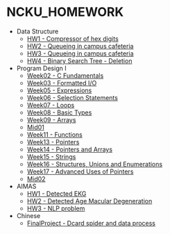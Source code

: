 # NCKU_HOMEWORK

* Data Structure
	- [HW1 - Compressor of hex digits](https://github.com/arasHi87/NCKU_HOMEWORK/tree/master/Data%20Structure/Homework1)  
    - [HW2 - Queueing in campus cafeteria](https://github.com/arasHi87/NCKU_HOMEWORK/tree/master/Data%20Structure/Homework2)   
	- [HW3 - Queueing in campus cafeteria](https://github.com/arasHi87/NCKU_HOMEWORK/tree/master/Data%20Structure/Homework3)  
	- [HW4 - Binary Search Tree - Deletion](https://github.com/arasHi87/NCKU_HOMEWORK/tree/master/Data%20Structure/Homework4)  
* Program Design I 
	- [Week02 - C Fundamentals](https://github.com/arasHi87/NCKU_HOMEWORK/tree/master/Program%20Design/Week02)
	- [Week03 - Formatted I/O](https://github.com/arasHi87/NCKU_HOMEWORK/tree/master/Program%20Design/Week03)
	- [Week05 - Expressions](https://github.com/arasHi87/NCKU_HOMEWORK/tree/master/Program%20Design/Week05)
	- [Week06 - Selection Statements](https://github.com/arasHi87/NCKU_HOMEWORK/tree/master/Program%20Design/Week06)
	- [Week07 - Loops](https://github.com/arasHi87/NCKU_HOMEWORK/tree/master/Program%20Design/Week07)
	- [Week08 - Basic Types](https://github.com/arasHi87/NCKU_HOMEWORK/tree/master/Program%20Design/Week08)
	- [Week09 - Arrays](https://github.com/arasHi87/NCKU_HOMEWORK/tree/master/Program%20Design/Week09)
	- [Mid01](https://github.com/arasHi87/NCKU_HOMEWORK/tree/master/Program%20Design/Mid01)
	- [Week11 - Functions](https://github.com/arasHi87/NCKU_HOMEWORK/tree/master/Program%20Design/Week11)
    - [Week13 - Pointers](https://github.com/arasHi87/NCKU_HOMEWORK/tree/master/Program%20Design/Week13)
	- [Week14 - Pointers and Arrays](https://github.com/arasHi87/NCKU_HOMEWORK/tree/master/Program%20Design/Week14)
    - [Week15 - Strings](https://github.com/arasHi87/NCKU_HOMEWORK/tree/master/Program%20Design/Week15)
    - [Week16 - Structures, Unions and Enumerations](https://github.com/arasHi87/NCKU_HOMEWORK/tree/master/Program%20Design/Week16)
    - [Week17 - Advanced Uses of Pointers](https://github.com/arasHi87/NCKU_HOMEWORK/tree/master/Program%20Design/Week17)
    - [Mid02](https://github.com/arasHi87/NCKU_HOMEWORK/tree/master/Program%20Design/Mid02)
* AIMAS
    - [HW1 - Detected EKG](https://github.com/arasHi87/NCKU_HOMEWORK/tree/master/Artifical%20Intelligence%20in%20Medical%20Applications%20and%20Services/HW1)
    - [HW2 - Detected Age Macular Degeneration](https://github.com/arasHi87/NCKU_HOMEWORK/tree/master/Artifical%20Intelligence%20in%20Medical%20Applications%20and%20Services/HW2)
	- [HW3 - NLP problem](https://github.com/arasHi87/NCKU_HOMEWORK/tree/master/Artifical%20Intelligence%20in%20Medical%20Applications%20and%20Services/HW3)
* Chinese
    - [FinalProject - Dcard spider and data process](https://github.com/arasHi87/NCKU_HOMEWORK/tree/master/Chinese/FinalProject)
